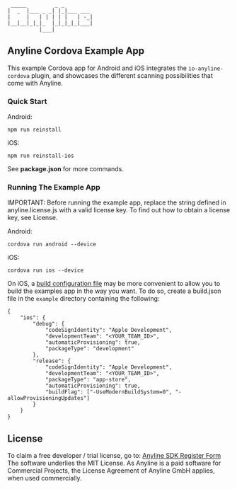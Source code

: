 	 _____         _ _
	|  _  |___ _ _| |_|___ ___
	|     |   | | | | |   | -_|
	|__|__|_|_|_  |_|_|_|_|___|
	          |___|

## Anyline Cordova Example App ##

This example Cordova app for Android and iOS integrates the `io-anyline-cordova` plugin, and showcases the
different scanning possibilities that come with Anyline.

### Quick Start

Android:
```
npm run reinstall
```

iOS:
```
npm run reinstall-ios
```

See **package.json** for more commands.


### Running The Example App

IMPORTANT: Before running the example app, replace the string defined in anyline.license.js with a valid license key. To find out how to obtain a license key, see License.

Android:
```
cordova run android --device
```

iOS:
```
cordova run ios --device
```

On iOS, a [build configuration file](https://cordova.apache.org/docs/en/12.x/guide/platforms/ios/#using-buildjson) may be more convenient to allow you to build the examples app in the way you want. To do so, create a build.json file in the `example` directory containing the following:

```
{
    "ios": {
        "debug": {
            "codeSignIdentity": "Apple Development",
            "developmentTeam": "<YOUR_TEAM_ID>",
            "automaticProvisioning": true,
            "packageType": "development"
        },
        "release": {
            "codeSignIdentity": "Apple Development",
            "developmentTeam": "<YOUR_TEAM_ID>",
            "packageType": "app-store",
            "automaticProvisioning": true,
            "buildFlag": ["-UseModernBuildSystem=0", "-allowProvisioningUpdates"]
        }
    }
}
```

## License 

To claim a free developer / trial license, go to: [Anyline SDK Register Form](https://anyline.com/free-demos/)
The software underlies the MIT License. As Anyline is a paid software for Commercial Projects, the License Agreement of Anyline GmbH applies, when used commercially.